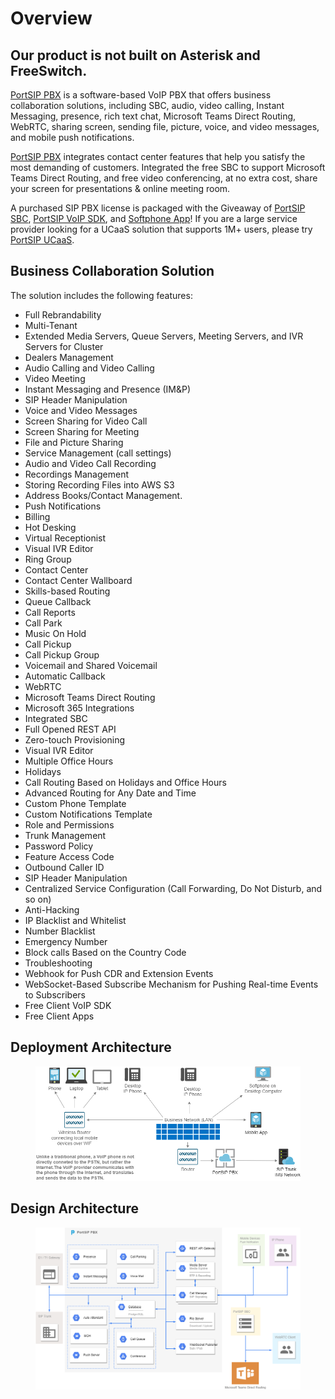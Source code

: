 # Overview

## Our product is not built on Asterisk and FreeSwitch.

[PortSIP PBX](https://www.portsip.com/portsip-pbx/) is a software-based VoIP PBX that offers business collaboration solutions, including SBC, audio, video calling, Instant Messaging, presence, rich text chat, Microsoft Teams Direct Routing, WebRTC, sharing screen, sending file, picture, voice, and video messages, and mobile push notifications.&#x20;

[PortSIP PBX](https://www.portsip.com/portsip-pbx/) integrates contact center features that help you satisfy the most demanding of customers. Integrated the free SBC to support Microsoft Teams Direct Routing, and free video conferencing, at no extra cost, share your screen for presentations & online meeting room.&#x20;

A purchased SIP PBX license is packaged with the Giveaway of [PortSIP SBC](https://www.portsip.com/portsip-pbx/),  [PortSIP VoIP SDK](https://www.portsip.com/portsip-voip-sdk), and [Softphone App](https://www.portsip.com/portsip-softphone)! If you are a large service provider looking for a UCaaS solution that supports 1M+ users, please try [PortSIP UCaaS](https://www.portsip.com/portsip-ucaas).

## Business Collaboration Solution

The solution includes the following features:

* Full Rebrandability
* Multi-Tenant
* Extended Media Servers, Queue Servers, Meeting Servers, and IVR Servers for Cluster
* Dealers Management
* Audio Calling and Video Calling
* Video Meeting
* Instant Messaging and Presence (IM\&P)
* SIP Header Manipulation
* Voice and Video Messages
* Screen Sharing for Video Call
* Screen Sharing for Meeting
* File and Picture Sharing
* Service Management (call settings)
* Audio and Video Call Recording
* Recordings Management
* Storing Recording Files into AWS S3
* Address Books/Contact Management.
* Push Notifications
* Billing
* Hot Desking
* Virtual Receptionist
* Visual IVR Editor
* Ring Group
* Contact Center
* Contact Center Wallboard
* Skills-based Routing
* Queue Callback
* Call Reports
* Call Park
* Music On Hold
* Call Pickup
* Call Pickup Group
* Voicemail and Shared Voicemail
* Automatic Callback
* WebRTC
* Microsoft Teams Direct Routing
* Microsoft 365 Integrations
* Integrated SBC
* Full Opened REST API
* Zero-touch Provisioning
* Visual IVR Editor
* Multiple Office Hours
* Holidays
* Call Routing Based on Holidays and Office Hours
* Advanced Routing for Any Date and Time
* Custom Phone Template
* Custom Notifications Template
* Role and Permissions
* Trunk Management
* Password Policy
* Feature Access Code
* Outbound Caller ID
* SIP Header Manipulation
* Centralized Service Configuration (Call Forwarding, Do Not Disturb, and so on)
* Anti-Hacking
* IP Blacklist and Whitelist
* Number Blacklist
* Emergency Number
* Block calls Based on the Country Code
* Troubleshooting
* Webhook for Push CDR and Extension Events
* WebSocket-Based Subscribe Mechanism for Pushing Real-time Events to Subscribers
* Free Client VoIP SDK
* Free Client Apps

## Deployment Architecture

<figure><img src="../.gitbook/assets/pbx_diagram_v16.drawio.png" alt=""><figcaption></figcaption></figure>

## Design Architecture

<figure><img src="../.gitbook/assets/design_arch.png" alt=""><figcaption></figcaption></figure>
